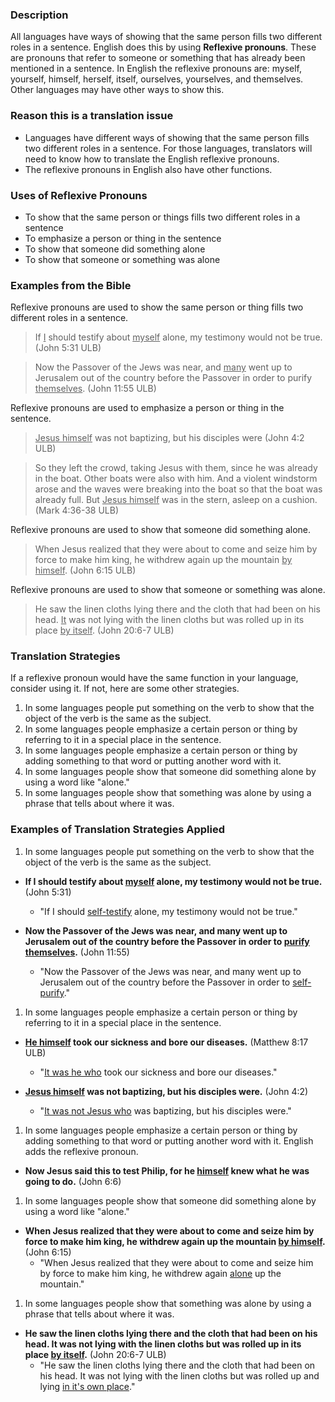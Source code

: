 

### Description

All languages have ways of showing that the same person fills two different roles in a sentence. English does this by using **Reflexive pronouns**. These are pronouns that refer to someone or something that has already been mentioned in a sentence. In English the reflexive pronouns are: myself, yourself, himself, herself, itself, ourselves, yourselves, and themselves. Other languages may have other ways to show this.

### Reason this is a translation issue

* Languages have different ways of showing that the same person fills two different roles in a sentence. For those languages, translators will need to know how to translate the English reflexive pronouns.
* The reflexive pronouns in English also have other functions.

### Uses of Reflexive Pronouns

* To show that the same person or things fills two different roles in a sentence
* To emphasize a person or thing in the sentence
* To show that someone did something alone
* To show that someone or something was alone

### Examples from the Bible

Reflexive pronouns are used to show the same person or thing fills two different roles in a sentence.
<blockquote>If <u>I</u> should testify about <u>myself</u> alone, my testimony would not be true. (John 5:31 ULB) </blockquote>

>Now the Passover of the Jews was near, and <u>many</u> went up to Jerusalem out of the country before the Passover in order to purify <u>themselves</u>. (John 11:55 ULB)

Reflexive pronouns are used to emphasize a person or thing in the sentence.
<blockquote><u>Jesus himself</u> was not baptizing, but his disciples were (John 4:2 ULB)  </blockquote>

> So they left the crowd, taking Jesus with them, since he was already in the boat. Other boats were also with him. And a violent windstorm arose and the waves were breaking into the boat so that the boat was already full. But <u>Jesus himself</u> was in the stern, asleep on a cushion. (Mark 4:36-38 ULB)

Reflexive pronouns are used to show that someone did something alone.
>When Jesus realized that they were about to come and seize him by force to make him king, he withdrew again up the mountain <u>by himself</u>. (John 6:15 ULB)

Reflexive pronouns are used to show that someone or something was alone.
>He saw the linen cloths lying there and the cloth that had been on his head. <u>It</u> was not lying with the linen cloths but was rolled up in its place <u>by itself</u>. (John 20:6-7 ULB)

### Translation Strategies

If a reflexive pronoun would have the same function in your language, consider using it. If not, here are some other strategies.

1. In some languages people put something on the verb to show that the object of the verb is the same as the subject.
1. In some languages people emphasize a certain person or thing by referring to it in a special place in the sentence.
1. In some languages people emphasize a certain person or thing by adding something to that word or putting another word with it.
1. In some languages people show that someone did something alone by using a word like "alone."
1. In some languages people show that something was alone by using a phrase that tells about where it was.

### Examples of Translation Strategies Applied

1. In some languages people put something on the verb to show that the object of the verb is the same as the subject.

  * **If I should testify about <u>myself</u> alone, my testimony would not be true.** (John 5:31)
      * "If I should <u>self-testify</u> alone, my testimony would not be true."

  * **Now the Passover of the Jews was near, and many went up to Jerusalem out of the country before the Passover in order to <u>purify themselves</u>.** (John 11:55)
      * "Now the Passover of the Jews was near, and many went up to Jerusalem out of the country before the Passover in order to <u>self-purify</u>."

1. In some languages people emphasize a certain person or thing by referring to it in a special place in the sentence.

  * **<u>He himself</u> took our sickness and bore our diseases.** (Matthew 8:17 ULB)
      * "<u>It was he who</u>  took our sickness and bore our diseases."

  * **<u>Jesus himself</u> was not baptizing, but his disciples were.** (John 4:2)
      * "<u>It was not Jesus who</u> was baptizing, but his disciples were."

1. In some languages people emphasize a certain person or thing by adding something to that word or putting another word with it. English adds the reflexive pronoun.

  * **Now Jesus said this to test Philip, for he <u>himself</u> knew what he was going to do.** (John 6:6)

1. In some languages people show that someone did something alone by using a word like "alone."

  * **When Jesus realized that they were about to come and seize him by force to make him king, he withdrew again up the mountain <u>by himself</u>.** (John 6:15)
      * "When Jesus realized that they were about to come and seize him by force to make him king, he withdrew again <u>alone</u> up the mountain."

1. In some languages people show that something was alone by using a phrase that tells about where it was.

  * **He saw the linen cloths lying there and the cloth that had been on his head. It was not lying with the linen cloths but was rolled up in its place <u>by itself</u>.** (John 20:6-7 ULB)
      * "He saw the linen cloths lying there and the cloth that had been on his head. It was not lying with the linen cloths but was rolled up and lying <u>in it's own place</u>."

